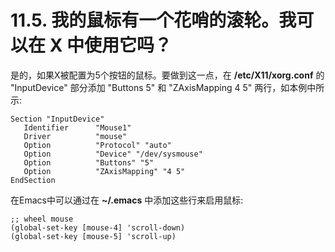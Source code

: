 # 11.5. 我的鼠标有一个花哨的滚轮。我可以在 X 中使用它吗？

是的，如果X被配置为5个按钮的鼠标。要做到这一点，在 **/etc/X11/xorg.conf** 的 "InputDevice" 部分添加 "Buttons 5" 和 "ZAxisMapping 4 5" 两行，如本例中所示:

```
Section "InputDevice"
   Identifier      "Mouse1"
   Driver          "mouse"
   Option          "Protocol" "auto"
   Option          "Device" "/dev/sysmouse"
   Option          "Buttons" "5"
   Option          "ZAxisMapping" "4 5"
EndSection
```

在Emacs中可以通过在 **~/.emacs** 中添加这些行来启用鼠标:

```
;; wheel mouse
(global-set-key [mouse-4] 'scroll-down)
(global-set-key [mouse-5] 'scroll-up)
```
